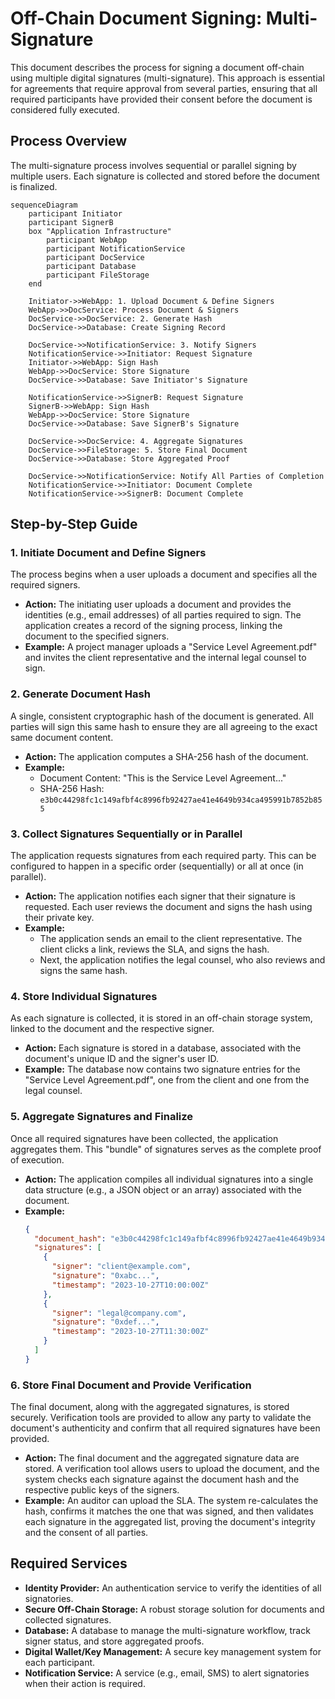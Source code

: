 # Off-Chain Document Signing: Multi-Signature

This document describes the process for signing a document off-chain using multiple digital signatures (multi-signature). This approach is essential for agreements that require approval from several parties, ensuring that all required participants have provided their consent before the document is considered fully executed.

## Process Overview

The multi-signature process involves sequential or parallel signing by multiple users. Each signature is collected and stored before the document is finalized.

```mermaid
sequenceDiagram
    participant Initiator
    participant SignerB
    box "Application Infrastructure"
        participant WebApp
        participant NotificationService
        participant DocService
        participant Database
        participant FileStorage
    end

    Initiator->>WebApp: 1. Upload Document & Define Signers
    WebApp->>DocService: Process Document & Signers
    DocService->>DocService: 2. Generate Hash
    DocService->>Database: Create Signing Record
    
    DocService->>NotificationService: 3. Notify Signers
    NotificationService->>Initiator: Request Signature
    Initiator->>WebApp: Sign Hash
    WebApp->>DocService: Store Signature
    DocService->>Database: Save Initiator's Signature

    NotificationService->>SignerB: Request Signature
    SignerB->>WebApp: Sign Hash
    WebApp->>DocService: Store Signature
    DocService->>Database: Save SignerB's Signature

    DocService->>DocService: 4. Aggregate Signatures
    DocService->>FileStorage: 5. Store Final Document
    DocService->>Database: Store Aggregated Proof
    
    DocService->>NotificationService: Notify All Parties of Completion
    NotificationService->>Initiator: Document Complete
    NotificationService->>SignerB: Document Complete
```

## Step-by-Step Guide

### 1. Initiate Document and Define Signers

The process begins when a user uploads a document and specifies all the required signers.

*   **Action:** The initiating user uploads a document and provides the identities (e.g., email addresses) of all parties required to sign. The application creates a record of the signing process, linking the document to the specified signers.
*   **Example:** A project manager uploads a "Service Level Agreement.pdf" and invites the client representative and the internal legal counsel to sign.

### 2. Generate Document Hash

A single, consistent cryptographic hash of the document is generated. All parties will sign this same hash to ensure they are all agreeing to the exact same document content.

*   **Action:** The application computes a SHA-256 hash of the document.
*   **Example:**
    *   Document Content: "This is the Service Level Agreement..."
    *   SHA-256 Hash: `e3b0c44298fc1c149afbf4c8996fb92427ae41e4649b934ca495991b7852b855`

### 3. Collect Signatures Sequentially or in Parallel

The application requests signatures from each required party. This can be configured to happen in a specific order (sequentially) or all at once (in parallel).

*   **Action:** The application notifies each signer that their signature is requested. Each user reviews the document and signs the hash using their private key.
*   **Example:**
    *   The application sends an email to the client representative. The client clicks a link, reviews the SLA, and signs the hash.
    *   Next, the application notifies the legal counsel, who also reviews and signs the same hash.

### 4. Store Individual Signatures

As each signature is collected, it is stored in an off-chain storage system, linked to the document and the respective signer.

*   **Action:** Each signature is stored in a database, associated with the document's unique ID and the signer's user ID.
*   **Example:** The database now contains two signature entries for the "Service Level Agreement.pdf", one from the client and one from the legal counsel.

### 5. Aggregate Signatures and Finalize

Once all required signatures have been collected, the application aggregates them. This "bundle" of signatures serves as the complete proof of execution.

*   **Action:** The application compiles all individual signatures into a single data structure (e.g., a JSON object or an array) associated with the document.
*   **Example:**
    ```json
    {
      "document_hash": "e3b0c44298fc1c149afbf4c8996fb92427ae41e4649b934ca495991b7852b855",
      "signatures": [
        {
          "signer": "client@example.com",
          "signature": "0xabc...",
          "timestamp": "2023-10-27T10:00:00Z"
        },
        {
          "signer": "legal@company.com",
          "signature": "0xdef...",
          "timestamp": "2023-10-27T11:30:00Z"
        }
      ]
    }
    ```

### 6. Store Final Document and Provide Verification

The final document, along with the aggregated signatures, is stored securely. Verification tools are provided to allow any party to validate the document's authenticity and confirm that all required signatures have been provided.

*   **Action:** The final document and the aggregated signature data are stored. A verification tool allows users to upload the document, and the system checks each signature against the document hash and the respective public keys of the signers.
*   **Example:** An auditor can upload the SLA. The system re-calculates the hash, confirms it matches the one that was signed, and then validates each signature in the aggregated list, proving the document's integrity and the consent of all parties.
## Required Services

*   **Identity Provider:** An authentication service to verify the identities of all signatories.
*   **Secure Off-Chain Storage:** A robust storage solution for documents and collected signatures.
*   **Database:** A database to manage the multi-signature workflow, track signer status, and store aggregated proofs.
*   **Digital Wallet/Key Management:** A secure key management system for each participant.
*   **Notification Service:** A service (e.g., email, SMS) to alert signatories when their action is required.